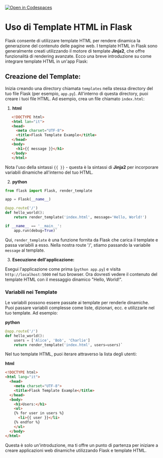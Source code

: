 [![Open in Codespaces](https://classroom.github.com/assets/launch-codespace-2972f46106e565e64193e422d61a12cf1da4916b45550586e14ef0a7c637dd04.svg)](https://classroom.github.com/open-in-codespaces?assignment_repo_id=18018513)
# Uso di Template HTML in Flask

Flask consente di utilizzare template HTML per rendere dinamica la generazione del contenuto delle pagine web. I template HTML in Flask sono generalmente creati utilizzando il motore di template **Jinja2**, che offre funzionalità di rendering avanzate. Ecco una breve introduzione su come integrare template HTML in un'app Flask:

## Creazione del Template:

Inizia creando una directory chiamata `templates` nella stessa directory del tuo file Flask (per esempio, `app.py`). All'interno di questa directory, puoi creare i tuoi file HTML. Ad esempio, crea un file chiamato `index.html`:

1. **html**

```html
   <!DOCTYPE html> 
   <html lan="it"> 
   <head> 
     <meta charset="UTF-8">
     <title>Flask Template Example</title> 
   </head> 
   <body> 
     <h1>{{ message }}</h1>
   </body> 
   </html>
```

Nota l'uso della sintassi `{{ }}` - questa è la sintassi di **Jinja2** per incorporare variabili dinamiche all'interno del tuo HTML.

2. **python**

```python
from flask import Flask, render_template 

app = Flask(__name__) 

@app.route('/') 
def hello_world(): 
    return render_template('index.html', message='Hello, World!') 

if __name__ == '__main__': 
    app.run(debug=True)`
```

Qui, `render_template` è una funzione fornita da Flask che carica il template e passa variabili a esso. Nella nostra route '/', stiamo passando la variabile `message` al template.

3. **Esecuzione dell'applicazione:**

Esegui l'applicazione come prima (`python app.py`) e visita `http://localhost:5000` nel tuo browser. Ora dovresti vedere il contenuto del template HTML con il messaggio dinamico "Hello, World!".

### Variabili nei Template

Le variabili possono essere passate ai template per renderle dinamiche. Puoi passare variabili complesse come liste, dizionari, ecc. e utilizzarle nel tuo template. Ad esempio:

**python**

```python
@app.route('/') 
def hello_world(): 
    users = ['Alice', 'Bob', 'Charlie'] 
    return render_template('index.html', users=users)`
```

Nel tuo template HTML, puoi iterare attraverso la lista degli utenti:

**html**

```html
<!DOCTYPE html> 
<html lang="it">
  <head>
    <meta charset="UTF-8">
    <title>Flask Template Example</title> 
  </head> 
  <body> 
    <h1>Users:</h1> 
    <ul> 
    {% for user in users %} 
      <li>{{ user }}</li> 
    {% endfor %} 
    </ul> 
  </body>
</html>
```

Questa è solo un'introduzione, ma ti offre un punto di partenza per iniziare a creare applicazioni web dinamiche utilizzando Flask e template HTML.
